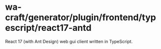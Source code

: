 # wa-craft/generator/plugin/frontend/typescript/react17-antd

React 17 (with Ant Design) web gui client written in TypeScript.